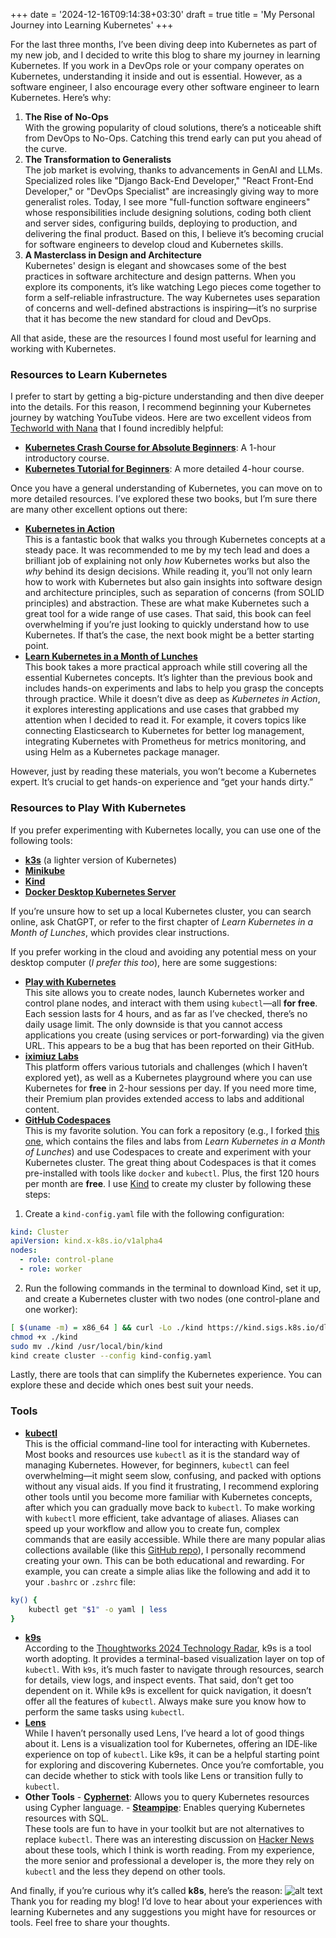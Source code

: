 +++
date = '2024-12-16T09:14:38+03:30'
draft = true
title = 'My Personal Journey into Learning Kubernetes'
+++

For the last three months, I’ve been diving deep into Kubernetes as part of my new job, and I decided to write this blog to share my journey in learning Kubernetes. If you work in a DevOps role or your company operates on Kubernetes, understanding it inside and out is essential. However, as a software engineer, I also encourage every other software engineer to learn Kubernetes. Here’s why:

1. **The Rise of No-Ops**  
   With the growing popularity of cloud solutions, there’s a noticeable shift from DevOps to No-Ops. Catching this trend early can put you ahead of the curve.
2. **The Transformation to Generalists**  
   The job market is evolving, thanks to advancements in GenAI and LLMs. Specialized roles like "Django Back-End Developer," "React Front-End Developer," or "DevOps Specialist" are increasingly giving way to more generalist roles. Today, I see more "full-function software engineers" whose responsibilities include designing solutions, coding both client and server sides, configuring builds, deploying to production, and delivering the final product. Based on this, I believe it’s becoming crucial for software engineers to develop cloud and Kubernetes skills.
3. **A Masterclass in Design and Architecture**  
   Kubernetes' design is elegant and showcases some of the best practices in software architecture and design patterns. When you explore its components, it’s like watching Lego pieces come together to form a self-reliable infrastructure. The way Kubernetes uses separation of concerns and well-defined abstractions is inspiring—it’s no surprise that it has become the new standard for cloud and DevOps.

All that aside, these are the resources I found most useful for learning and working with Kubernetes.

### Resources to Learn Kubernetes

I prefer to start by getting a big-picture understanding and then dive deeper into the details. For this reason, I recommend beginning your Kubernetes journey by watching YouTube videos. Here are two excellent videos from [Techworld with Nana](https://www.youtube.com/@TechWorldwithNana) that I found incredibly helpful:

- [**Kubernetes Crash Course for Absolute Beginners**](https://youtu.be/s_o8dwzRlu4?si=qto_Q): A 1-hour introductory course.
- [**Kubernetes Tutorial for Beginners**](https://youtu.be/X48VuDVv0do?si=7afRBw6iVUVAFhRi): A more detailed 4-hour course.

Once you have a general understanding of Kubernetes, you can move on to more detailed resources. I’ve explored these two books, but I’m sure there are many other excellent options out there:

- **[Kubernetes in Action](https://www.manning.com/books/kubernetes-in-action)**  
   This is a fantastic book that walks you through Kubernetes concepts at a steady pace. It was recommended to me by my tech lead and does a brilliant job of explaining not only _how_ Kubernetes works but also the _why_ behind its design decisions. While reading it, you’ll not only learn how to work with Kubernetes but also gain insights into software design and architecture principles, such as separation of concerns (from SOLID principles) and abstraction. These are what make Kubernetes such a great tool for a wide range of use cases. That said, this book can feel overwhelming if you’re just looking to quickly understand how to use Kubernetes. If that’s the case, the next book might be a better starting point.
- **[Learn Kubernetes in a Month of Lunches](https://www.manning.com/books/learn-kubernetes-in-a-month-of-lunches)**  
   This book takes a more practical approach while still covering all the essential Kubernetes concepts. It’s lighter than the previous book and includes hands-on experiments and labs to help you grasp the concepts through practice. While it doesn’t dive as deep as _Kubernetes in Action_, it explores interesting applications and use cases that grabbed my attention when I decided to read it. For example, it covers topics like connecting Elasticsearch to Kubernetes for better log management, integrating Kubernetes with Prometheus for metrics monitoring, and using Helm as a Kubernetes package manager.

However, just by reading these materials, you won’t become a Kubernetes expert. It’s crucial to get hands-on experience and “get your hands dirty.”

### Resources to Play With Kubernetes

If you prefer experimenting with Kubernetes locally, you can use one of the following tools:

- [**k3s**](https://k3s.io/) (a lighter version of Kubernetes)
- [**Minikube**](https://minikube.sigs.k8s.io/docs/)
- [**Kind**](https://kind.sigs.k8s.io/)
- [**Docker Desktop Kubernetes Server**](https://docs.docker.com/desktop/features/kubernetes/)

If you’re unsure how to set up a local Kubernetes cluster, you can search online, ask ChatGPT, or refer to the first chapter of _Learn Kubernetes in a Month of Lunches_, which provides clear instructions.

If you prefer working in the cloud and avoiding any potential mess on your desktop computer (_I prefer this too_), here are some suggestions:

- **[Play with Kubernetes](https://labs.play-with-k8s.com/)**  
   This site allows you to create nodes, launch Kubernetes worker and control plane nodes, and interact with them using `kubectl`—all **for free**. Each session lasts for 4 hours, and as far as I’ve checked, there’s no daily usage limit. The only downside is that you cannot access applications you create (using services or port-forwarding) via the given URL. This appears to be a bug that has been reported on their GitHub.
- **[iximiuz Labs](https://labs.iximiuz.com/)**  
   This platform offers various tutorials and challenges (which I haven’t explored yet), as well as a Kubernetes playground where you can use Kubernetes for **free** in 2-hour sessions per day. If you need more time, their Premium plan provides extended access to labs and additional content.
- **[GitHub Codespaces](https://github.com/features/codespaces)**  
   This is my favorite solution. You can fork a repository (e.g., I forked [this one](https://github.com/sixeyed/kiamol), which contains the files and labs from _Learn Kubernetes in a Month of Lunches_) and use Codespaces to create and experiment with your Kubernetes cluster. The great thing about Codespaces is that it comes pre-installed with tools like `docker` and `kubectl`. Plus, the first 120 hours per month are **free**. I use [Kind](https://kind.sigs.k8s.io/) to create my cluster by following these steps:

1. Create a `kind-config.yaml` file with the following configuration:

```yaml
kind: Cluster
apiVersion: kind.x-k8s.io/v1alpha4
nodes:
  - role: control-plane
  - role: worker
```

2. Run the following commands in the terminal to download Kind, set it up, and create a Kubernetes cluster with two nodes (one control-plane and one worker):

```bash
[ $(uname -m) = x86_64 ] && curl -Lo ./kind https://kind.sigs.k8s.io/dl/v0.25.0/kind-linux-amd64
chmod +x ./kind
sudo mv ./kind /usr/local/bin/kind
kind create cluster --config kind-config.yaml
```

Lastly, there are tools that can simplify the Kubernetes experience. You can explore these and decide which ones best suit your needs.

### Tools

- **[kubectl](https://kubernetes.io/docs/reference/kubectl/)**  
   This is the official command-line tool for interacting with Kubernetes. Most books and resources use `kubectl` as it is the standard way of managing Kubernetes. However, for beginners, `kubectl` can feel overwhelming—it might seem slow, confusing, and packed with options without any visual aids.
  If you find it frustrating, I recommend exploring other tools until you become more familiar with Kubernetes concepts, after which you can gradually move back to `kubectl`.
  To make working with `kubectl` more efficient, take advantage of aliases. Aliases can speed up your workflow and allow you to create fun, complex commands that are easily accessible. While there are many popular alias collections available (like this [GitHub repo](https://github.com/ahmetb/kubectl-aliases)), I personally recommend creating your own. This can be both educational and rewarding. For example, you can create a simple alias like the following and add it to your `.bashrc` or `.zshrc` file:

```bash
ky() {
    kubectl get "$1" -o yaml | less
}
```

- **[k9s](https://k9scli.io/)**  
   According to the [Thoughtworks 2024 Technology Radar](https://www.thoughtworks.com/en-de/radar/tools/summary/k9s), k9s is a tool worth adopting. It provides a terminal-based visualization layer on top of `kubectl`. With `k9s`, it’s much faster to navigate through resources, search for details, view logs, and inspect events.
  That said, don’t get too dependent on it. While k9s is excellent for quick navigation, it doesn’t offer all the features of `kubectl`. Always make sure you know how to perform the same tasks using `kubectl`.
- **[Lens](https://k8slens.dev/)**  
   While I haven’t personally used Lens, I’ve heard a lot of good things about it. Lens is a visualization tool for Kubernetes, offering an IDE-like experience on top of `kubectl`. Like k9s, it can be a helpful starting point for exploring and discovering Kubernetes. Once you’re comfortable, you can decide whether to stick with tools like Lens or transition fully to `kubectl`.
- **Other Tools** - **[Cyphernet](https://cyphernet.es/)**: Allows you to query Kubernetes resources using Cypher language. - **[Steampipe](https://hub.steampipe.io/plugins/turbot/kubernetes)**: Enables querying Kubernetes resources with SQL.  
   These tools are fun to have in your toolkit but are not alternatives to replace `kubectl`. There was an interesting discussion on [Hacker News](https://news.ycombinator.com/item?id=42427916) about these tools, which I think is worth reading.
  From my experience, the more senior and professional a developer is, the more they rely on `kubectl` and the less they depend on other tools.

And finally, if you’re curious why it’s called **k8s**, here’s the reason:
![alt text](https://substackcdn.com/image/fetch/w_1456,c_limit,f_webp,q_auto:good,fl_progressive:steep/https%3A%2F%2Fsubstack-post-media.s3.amazonaws.com%2Fpublic%2Fimages%2F499e6a38-b05b-4c03-9cf3-149cc218dd13_551x140.png)
Thank you for reading my blog! I’d love to hear about your experiences with learning Kubernetes and any suggestions you might have for resources or tools. Feel free to share your thoughts.
